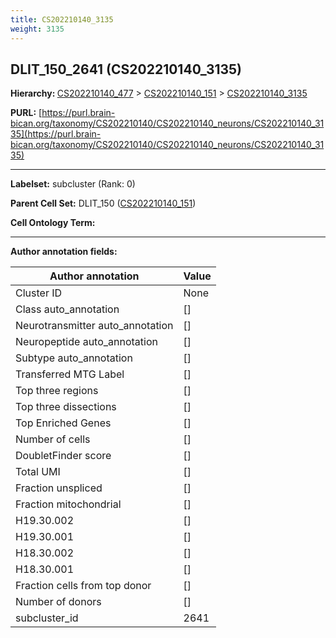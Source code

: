 ```yaml
---
title: CS202210140_3135
weight: 3135
---
```

## DLIT_150_2641 (CS202210140_3135)
<b>Hierarchy: </b>
[CS202210140_477](../CS202210140_477) >
[CS202210140_151](../CS202210140_151) >
[CS202210140_3135](../CS202210140_3135)

**PURL:** [https://purl.brain-bican.org/taxonomy/CS202210140/CS202210140_neurons/CS202210140_3135](https://purl.brain-bican.org/taxonomy/CS202210140/CS202210140_neurons/CS202210140_3135)

---


**Labelset:** subcluster (Rank: 0)

**Parent Cell Set:** DLIT_150 ([CS202210140_151](../CS202210140_151))



**Cell Ontology Term:** 

[MARKER GENES.]: #


---

[TRANSFERRED ANNOTATIONS.]: #


[AUTHOR ANNOTATION FIELDS.]: #


**Author annotation fields:**

| Author annotation | Value |
|-------------------|-------|
|Cluster ID|None|
|Class auto_annotation|[]|
|Neurotransmitter auto_annotation|[]|
|Neuropeptide auto_annotation|[]|
|Subtype auto_annotation|[]|
|Transferred MTG Label|[]|
|Top three regions|[]|
|Top three dissections|[]|
|Top Enriched Genes|[]|
|Number of cells|[]|
|DoubletFinder score|[]|
|Total UMI|[]|
|Fraction unspliced|[]|
|Fraction mitochondrial|[]|
|H19.30.002|[]|
|H19.30.001|[]|
|H18.30.002|[]|
|H18.30.001|[]|
|Fraction cells from top donor|[]|
|Number of donors|[]|
|subcluster_id|2641|

